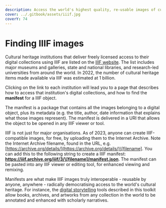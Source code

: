 ```yaml
---
description: Access the world's highest quality, re-usable images of cultural heritage
cover: ../.gitbook/assets/iiif.jpg
coverY: 74
---
```


# Finding IIIF images

Cultural heritage institutions that deliver freely licensed access to their digital collections using IIIF are listed on the [IIIF website](https://iiif.io/guides/finding\_resources/). The list includes major museums and galleries, state and national libraries, and research-led universities from around the world. In 2022, the number of cultural heritage items made available via IIIF was estimated at 1 billion.

Clicking on the link to each institution will lead you to a page that describes how to access that institution's digital collections, and how to find the **manifest** for a IIIF object.&#x20;

The manifest is a package that contains all the images belonging to a digital object, plus its metadata (e.g. the title, author, date information that explains what those images represent). The manifest is delivered in a URI that allows the object to be opened in any IIIF viewer or tool.

IIIF is not just for major organisations. As of 2023, anyone can create IIIF-compatible images, for free, by uploading them to the Internet Archive. Note the Internet Archive filename, found in the URL, e.g. [https://archive.org/details/](https://archive.org/details/)\[filename]. You can add this to the following string to create a IIIF manifest: **https://iiif.archive.org/iiif/3/\[filename]/manifest.json**. The manifest can be pasted into any IIIF viewer or editing tool, for enhanced viewing and remixing.

Manifests are what make IIIF images truly interoperable - reusable by anyone, anywhere - radically democratising access to the world's cultural heritage. For instance, the [digital storytelling](../digital-storytelling/) tools described in this toolkit allow books, archives, and artworks from any collection in the world to be annotated and enhanced with scholarly narratives.
